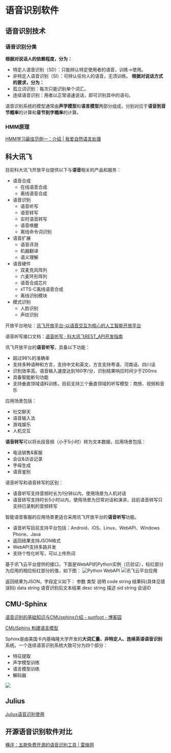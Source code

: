 # 语音识别软件
## 语音识别技术
### 语音识别分类
**根据对说话人的依赖程度，分为：**
- 特定人语音识别（SD）：只能辨认特定使用者的语音，训练→使用。
- 非特定人语音识别（SI）：可辨认任何人的语音，无须训练。
**根据对说话方式的要求，分为：**
- 孤立词识别：每次只能识别单个词汇。
- 连续语音识别：用者以正常语速说话，即可识别其中的语句。

语音识别系统的模型通常由**声学模型**和**语言模型**两部分组成，分别对应于**语音到音节概率**的计算和**音节到字概率**的计算。
### HMM原理
[HMM学习最佳范例一：介绍 | 我爱自然语言处理](http://www.52nlp.cn/hmm-learn-best-practices-one-introduction)

## 科大讯飞
目前科大讯飞开放平台提供以下与**语音**相关的产品和服务：
- 语音合成
	- 在线语音合成
	- 离线语音合成
- 语音识别
	- 语音听写
	- 语音转写
	- 实时语音转写
	- 语音唤醒
	- 离线命令词识别
- 语音扩展
	- 语音评测
	- 机器翻译
	- 语义理解
- 语音硬件
	- 双麦克风阵列
	- 六麦环形阵列
	- 语音合成芯片
	- xTTS-C离线语音合成
	- 离线识别模块
- 模式识别
	- 人脸识别
	- 声纹识别

开放平台地址：[讯飞开放平台-以语音交互为核心的人工智能开放平台](https://www.xfyun.cn/?ch=bdpp)

语音听写接口文档：[语音听写 · 科大讯飞REST_API开发指南](https://doc.xfyun.cn/rest_api/%E8%AF%AD%E9%9F%B3%E5%90%AC%E5%86%99.html)

讯飞开放平台的**语音听写**，具备以下功能：
- 超过98%的准确率
- 支持多种语种和方言，支持中文和英文，方言支持粤语、河南话、四川话
- 识别效率高，语音输入速度达到180字/分，识别结果响应时间少于200ms
- 具备智能断句功能
- 支持垂直领域语料训练，目前支持三个垂直领域的听写模型：商旅、视频和音乐

应用场景包括：
- 社交聊天
- 语音输入法
- 游戏娱乐
- 人机交互

**语音转写**可以将长段音频（小于5小时）转为文本数据，应用场景包括：
- 电话销售&客服
- 会议&访谈记录
- 字母生成
- 语音鉴别

语音听写和语音转写的区别：
- 语音听写支持音频时长为1分钟以内，使用场景为人机对话
- 语音转写支持时长5小时以内，使用场景为日常对话和演讲，目前语音转写只支持已录制的音频转写

智能语音客服的应用场景更适合采用讯飞开放平台的**语音听写**功能。
- 语音听写目前支持平台包括：Android、iOS、Linux、WebAPI、Windows Phone、Java
- 返回结果支持JSON格式
- WebAPI支持多路并发
- 支持个性化听写，可以上传热词

基于讯飞云平台提供的接口，下面是WebAPI的Python实例（已验证），标红部分为应用的相应标红部分的值，如下图：
![Python WebAPI](https://i.imgur.com/aXGuGvq.png)
![讯飞云平台应用](https://i.imgur.com/RYiGut6.png)

返回结果为JSON，字段定义如下：
参数	类型	说明
code	string	结果码(具体见错误码)
data	string	语音识别后文本结果
desc	string	描述
sid	string	会话ID

## CMU-Sphinx
[语音识别的基础知识与CMUsphinx介绍 - sunfoot - 博客园](https://www.cnblogs.com/qiuhong/articles/3661546.html)

[CMUSphinx 构建语言模型](https://blog.csdn.net/x_r_su/article/details/53032589)

Sphinx是由美国卡内基梅隆大学开发的**大词汇量、非特定人、连续英语语音识别**系统。一个连续语音识别系统大致可分为四个部分：
- 特征提取
- 声学模型训练
- 语言模型训练
- 解码器


![](https://i.imgur.com/SdV2CdY.png)

## Julius
[Julius语音识别使用](https://blog.csdn.net/qq_35029531/article/details/79781932)

## 开源语音识别软件对比
[横评：五款免费开源的语音识别工具 | 雷锋网](https://www.leiphone.com/news/201703/RccQRMCqbgxnFFS3.html)
